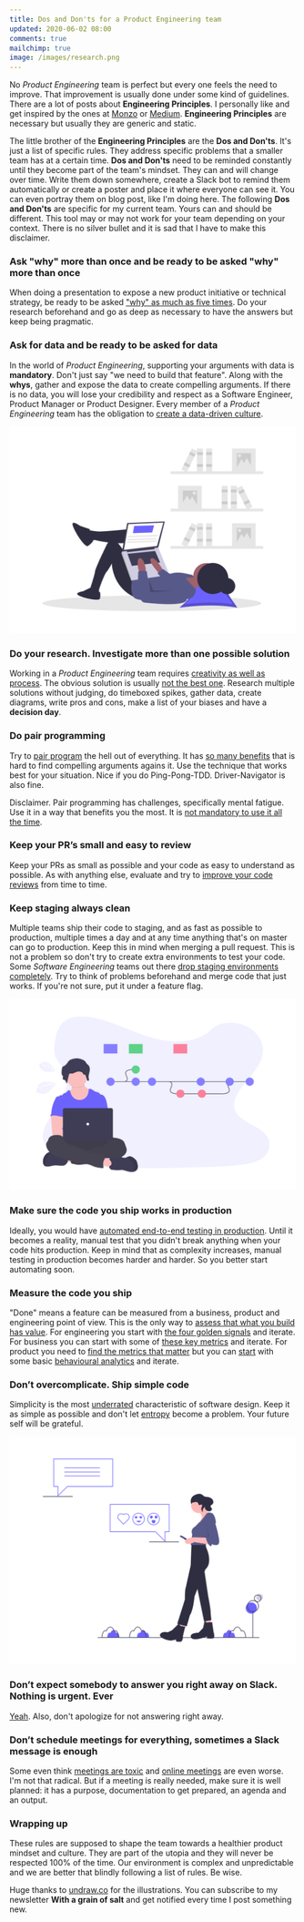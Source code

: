 ```yaml
---
title: Dos and Don'ts for a Product Engineering team
updated: 2020-06-02 08:00
comments: true
mailchimp: true
image: /images/research.png
---
```


No _Product Engineering_ team is perfect but every one feels the need to improve. That improvement is usually done under some kind of guidelines. There are a lot of posts about **Engineering Principles**. I personally like and get inspired by the ones at [Monzo](https://monzo.com/blog/2018/06/29/engineering-principles) or [Medium](https://medium.engineering/engineering-values-7143c0db0bd6). **Engineering Principles** are necessary but usually they are generic and static.

The little brother of the **Engineering Principles** are the **Dos and Don'ts**. It's just a list of specific rules. They address specific problems that a smaller team has at a certain time. **Dos and Don'ts** need to be reminded constantly until they become part of the team's mindset. They can and will change over time. Write them down somewhere, create a Slack bot to remind them automatically or create a poster and place it where everyone can see it. You can even portray them on blog post, like I'm doing here. The following **Dos and Don'ts** are specific for my current team. Yours can and should be different. This tool may or may not work for your team depending on your context. There is no silver bullet and it is sad that I have to make this disclaimer.

### Ask "why" more than once and be ready to be asked "why" more than once

When doing a presentation to expose a new product initiative or technical strategy, be ready to be asked ["why" as much as five times](https://www.youtube.com/watch?v=FJ0eWm5PxkU). Do your research beforehand and go as deep as necessary to have the answers but keep being pragmatic.

### Ask for data and be ready to be asked for data

In the world of _Product Engineering_, supporting your arguments with data is **mandatory**. Don't just say "we need to build that feature". Along with the **whys**, gather and expose the data to create compelling arguments. If there is no data, you will lose your credibility and respect as a Software Engineer, Product Manager or Product Designer. Every member of a _Product Engineering_ team has the obligation to [create a data-driven culture](https://aws.amazon.com/blogs/enterprise-strategy/how-to-create-a-data-driven-culture/).

![](/images/research.png)

### Do your research. Investigate more than one possible solution

Working in a _Product Engineering_ team requires [creativity as well as process](https://uxdesign.cc/what-can-pablo-picasso-teach-us-about-product-strategy-586664e128f1). The obvious solution is usually [not the best one](https://www.youtube.com/watch?v=M68ndaZSKa8). Research multiple solutions without judging, do timeboxed spikes, gather data, create diagrams, write pros and cons, make a list of your biases and have a **decision day**.

### Do pair programming

Try to [pair program](https://www.youtube.com/watch?v=k3cJjZiZ-cw) the hell out of everything. It has [so many benefits](https://martinfowler.com/articles/on-pair-programming.html) that is hard to find compelling arguments agains it. Use the technique that works best for your situation. Nice if you do Ping-Pong-TDD. Driver-Navigator is also fine.

Disclaimer. Pair programming has challenges, specifically mental fatigue. Use it in a way that benefits you the most. It is [not mandatory to use it all the time](https://twitter.com/dhh/status/1016398757674577920).

### Keep your PR’s small and easy to review

Keep your PRs as small as possible and your code as easy to understand as possible. As with anything else, evaluate and try to [improve your code reviews](/improve-code-reviews) from time to time.

### Keep staging always clean

Multiple teams ship their code to staging, and as fast as possible to production, multiple times a day and at any time anything that's on master can go to production. Keep this in mind when merging a pull request. This is not a problem so don't try to create extra environments to test your code. Some _Software Engineering_ teams out there [drop staging environments completely](https://launchdarkly.com/blog/staging-servers-are-dead-long-live-a-staging-server/). Try to think of problems beforehand and merge code that just works. If you're not sure, put it under a feature flag.

![](/images/version_control.png)

### Make sure the code you ship works in production

Ideally, you would have [automated end-to-end testing in production](https://medium.com/@copyconstruct/testing-in-production-the-safe-way-18ca102d0ef1). Until it becomes a reality, manual test that you didn't break anything when your code hits production. Keep in mind that as complexity increases, manual testing in production becomes harder and harder. So you better start automating soon.

### Measure the code you ship

"Done" means a feature can be measured from a business, product and engineering point of view. This is the only way to [assess that what you build has value](/focus-on-value). For engineering you start with [the four golden signals](https://landing.google.com/sre/sre-book/chapters/monitoring-distributed-systems/#xref_monitoring_golden-signals) and iterate. For business you can start with some of [these key metrics](https://www.ycombinator.com/resources/key-metrics) and iterate. For product you need to [find the metrics that matter](https://www.intercom.com/blog/finding-the-metrics-that-matter-for-your-product/) but you can [start](https://amplitude.com/blog/2016/06/14/10-steps-behavioral-analytics) with some basic [behavioural analytics](https://mixpanel.com/blog/2018/08/01/behavioral-analytics-guide/) and iterate.

### Don’t overcomplicate. Ship simple code

Simplicity is the most [underrated](https://blog.pragmaticengineer.com/software-architecture-is-overrated/) characteristic of software design. Keep it as simple as possible and don't let [entropy](https://www.youtube.com/watch?v=kfffy12uQ7g) become a problem. Your future self will be grateful.

![](/images/online_chat.png)

### Don’t expect somebody to answer you right away on Slack. Nothing is urgent. Ever

[Yeah](https://basecamp.com/guides/group-chat-problems). Also, don't apologize for not answering right away.

### Don’t schedule meetings for everything, sometimes a Slack message is enough

Some even think [meetings are toxic](https://twitter.com/dhh/status/1242935396356354048?s=20) and [online meetings](https://www.youtube.com/watch?v=JMOOG7rWTPg) are even worse. I'm not that radical. But if a meeting is really needed, make sure it is well planned: it has a purpose, documentation to get prepared, an agenda and an output.

### Wrapping up

These rules are supposed to shape the team towards a healthier product mindset and culture. They are part of the utopia and they will never be respected 100% of the time. Our environment is complex and unpredictable and we are better that blindly following a list of rules. Be wise.

Huge thanks to [undraw.co](https://undraw.co) for the illustrations. You can subscribe to my newsletter **With a grain of salt** and get notified every time I post something new.
